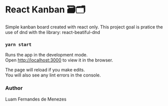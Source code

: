 # React Kanban 🗃🗂

Simple kanban board created with react only.
This project goal is pratice the use of dnd with the library: react-beatiful-dnd

### `yarn start`

Runs the app in the development mode.<br />
Open [http://localhost:3000](http://localhost:3000) to view it in the browser.

The page will reload if you make edits.<br />
You will also see any lint errors in the console.

### Author

Luam Fernandes de Menezes
